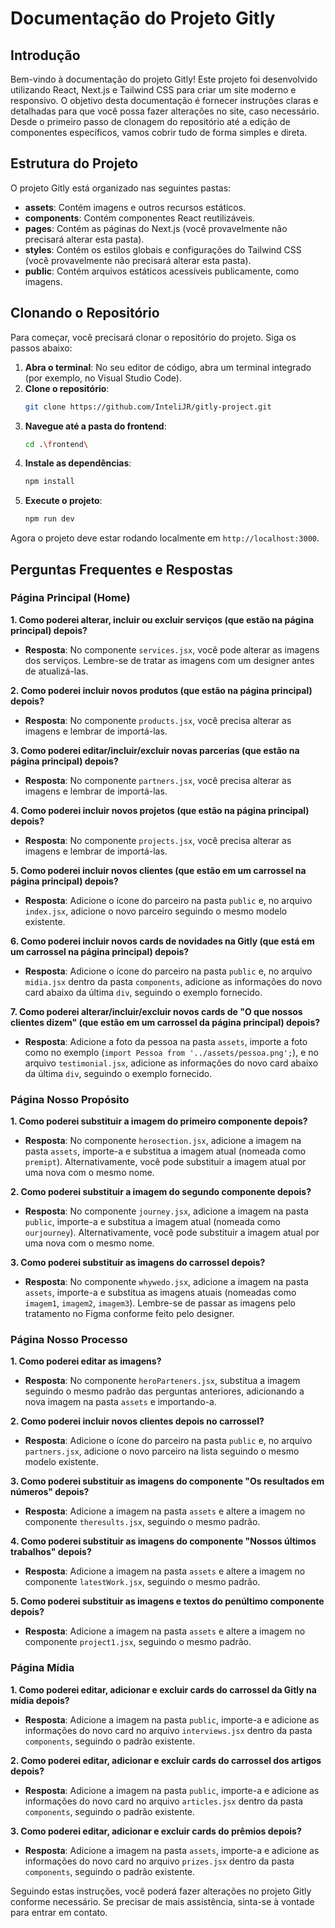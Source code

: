 # Documentação do Projeto Gitly

## Introdução

Bem-vindo à documentação do projeto Gitly! Este projeto foi desenvolvido utilizando React, Next.js e Tailwind CSS para criar um site moderno e responsivo. O objetivo desta documentação é fornecer instruções claras e detalhadas para que você possa fazer alterações no site, caso necessário. Desde o primeiro passo de clonagem do repositório até a edição de componentes específicos, vamos cobrir tudo de forma simples e direta.

## Estrutura do Projeto

O projeto Gitly está organizado nas seguintes pastas:

- **assets**: Contém imagens e outros recursos estáticos.
- **components**: Contém componentes React reutilizáveis.
- **pages**: Contém as páginas do Next.js (você provavelmente não precisará alterar esta pasta).
- **styles**: Contém os estilos globais e configurações do Tailwind CSS (você provavelmente não precisará alterar esta pasta).
- **public**: Contém arquivos estáticos acessíveis publicamente, como imagens.

## Clonando o Repositório

Para começar, você precisará clonar o repositório do projeto. Siga os passos abaixo:

1. **Abra o terminal**: No seu editor de código, abra um terminal integrado (por exemplo, no Visual Studio Code).
2. **Clone o repositório**:
   ```bash
   git clone https://github.com/InteliJR/gitly-project.git
   ```
3. **Navegue até a pasta do frontend**:
   ```bash
   cd .\frontend\
   ```
4. **Instale as dependências**:
   ```bash
   npm install
   ```
5. **Execute o projeto**:
   ```bash
   npm run dev
   ```

Agora o projeto deve estar rodando localmente em `http://localhost:3000`.

## Perguntas Frequentes e Respostas

### Página Principal (Home)

**1. Como poderei alterar, incluir ou excluir serviços (que estão na página principal) depois?**

- **Resposta**: No componente `services.jsx`, você pode alterar as imagens dos serviços. Lembre-se de tratar as imagens com um designer antes de atualizá-las.

**2. Como poderei incluir novos produtos (que estão na página principal) depois?**

- **Resposta**: No componente `products.jsx`, você precisa alterar as imagens e lembrar de importá-las.

**3. Como poderei editar/incluir/excluir novas parcerias (que estão na página principal) depois?**

- **Resposta**: No componente `partners.jsx`, você precisa alterar as imagens e lembrar de importá-las.

**4. Como poderei incluir novos projetos (que estão na página principal) depois?**

- **Resposta**: No componente `projects.jsx`, você precisa alterar as imagens e lembrar de importá-las.

**5. Como poderei incluir novos clientes (que estão em um carrossel na página principal) depois?**

- **Resposta**: Adicione o ícone do parceiro na pasta `public` e, no arquivo `index.jsx`, adicione o novo parceiro seguindo o mesmo modelo existente.

**6. Como poderei incluir novos cards de novidades na Gitly (que está em um carrossel na página principal) depois?**

- **Resposta**: Adicione o ícone do parceiro na pasta `public` e, no arquivo `midia.jsx` dentro da pasta `components`, adicione as informações do novo card abaixo da última `div`, seguindo o exemplo fornecido.

**7. Como poderei alterar/incluir/excluir novos cards de "O que nossos clientes dizem" (que estão em um carrossel da página principal) depois?**

- **Resposta**: Adicione a foto da pessoa na pasta `assets`, importe a foto como no exemplo (`import Pessoa from '../assets/pessoa.png';`), e no arquivo `testimonial.jsx`, adicione as informações do novo card abaixo da última `div`, seguindo o exemplo fornecido.

### Página Nosso Propósito

**1. Como poderei substituir a imagem do primeiro componente depois?**

- **Resposta**: No componente `herosection.jsx`, adicione a imagem na pasta `assets`, importe-a e substitua a imagem atual (nomeada como `premipt`). Alternativamente, você pode substituir a imagem atual por uma nova com o mesmo nome.

**2. Como poderei substituir a imagem do segundo componente depois?**

- **Resposta**: No componente `journey.jsx`, adicione a imagem na pasta `public`, importe-a e substitua a imagem atual (nomeada como `ourjourney`). Alternativamente, você pode substituir a imagem atual por uma nova com o mesmo nome.

**3. Como poderei substituir as imagens do carrossel depois?**

- **Resposta**: No componente `whywedo.jsx`, adicione a imagem na pasta `assets`, importe-a e substitua as imagens atuais (nomeadas como `imagem1`, `imagem2`, `imagem3`). Lembre-se de passar as imagens pelo tratamento no Figma conforme feito pelo designer.

### Página Nosso Processo

**1. Como poderei editar as imagens?**

- **Resposta**: No componente `heroParteners.jsx`, substitua a imagem seguindo o mesmo padrão das perguntas anteriores, adicionando a nova imagem na pasta `assets` e importando-a.

**2. Como poderei incluir novos clientes depois no carrossel?**

- **Resposta**: Adicione o ícone do parceiro na pasta `public` e, no arquivo `partners.jsx`, adicione o novo parceiro na lista seguindo o mesmo modelo existente.

**3. Como poderei substituir as imagens do componente "Os resultados em números" depois?**

- **Resposta**: Adicione a imagem na pasta `assets` e altere a imagem no componente `theresults.jsx`, seguindo o mesmo padrão.

**4. Como poderei substituir as imagens do componente "Nossos últimos trabalhos" depois?**

- **Resposta**: Adicione a imagem na pasta `assets` e altere a imagem no componente `latestWork.jsx`, seguindo o mesmo padrão.

**5. Como poderei substituir as imagens e textos do penúltimo componente depois?**

- **Resposta**: Adicione a imagem na pasta `assets` e altere a imagem no componente `project1.jsx`, seguindo o mesmo padrão.

### Página Mídia

**1. Como poderei editar, adicionar e excluir cards do carrossel da Gitly na mídia depois?**

- **Resposta**: Adicione a imagem na pasta `public`, importe-a e adicione as informações do novo card no arquivo `interviews.jsx` dentro da pasta `components`, seguindo o padrão existente.

**2. Como poderei editar, adicionar e excluir cards do carrossel dos artigos depois?**

- **Resposta**: Adicione a imagem na pasta `public`, importe-a e adicione as informações do novo card no arquivo `articles.jsx` dentro da pasta `components`, seguindo o padrão existente.

**3. Como poderei editar, adicionar e excluir cards do prêmios depois?**

- **Resposta**: Adicione a imagem na pasta `assets`, importe-a e adicione as informações do novo card no arquivo `prizes.jsx` dentro da pasta `components`, seguindo o padrão existente.

Seguindo estas instruções, você poderá fazer alterações no projeto Gitly conforme necessário. Se precisar de mais assistência, sinta-se à vontade para entrar em contato.
